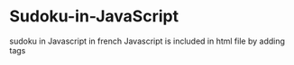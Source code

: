 # Sudoku-in-JavaScript
sudoku in Javascript in french
Javascript is included in html file by adding tags <script></script>
